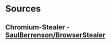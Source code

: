 # Sources
## Chromium-Stealer - [SaulBerrenson/BrowserStealer](https://github.com/SaulBerrenson/BrowserStealer?ref=bestofcpp.com)
